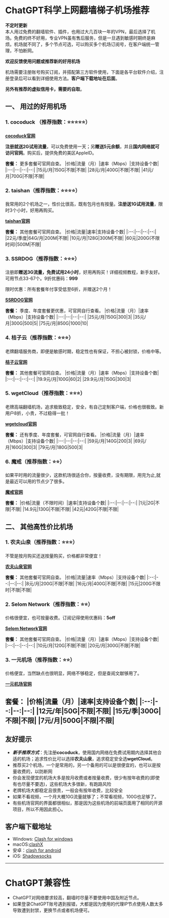 
# ChatGPT科学上网翻墙梯子机场推荐


**不定时更新**    
本人用过免费的翻墙软件、插件，也用过大几百块一年的VPN，最后选择了机场。免费的终不好用，专业VPN虽有售后服务，但是一旦遇到敏感时期终是麻烦。机场就不同了，多个节点可选，可以购买多个机场订阅号，在客户端统一管理，不怕断网。

**欢迎反馈使用问题或推荐新的好用机场**

机场需要注册账号购买订阅，并搭配第三方软件使用，下面是各平台软件介绍，注册登录后可以看到详细使用方法。**客户端下载地址在后面**。  

**另外有推荐的虚拟信用卡，需要的自取**。

## 一、 用过的好用机场

### 1. cocoduck （推荐指数：⭐⭐⭐⭐⭐）
**[cocoduck官网](https://cocoduck.live/auth/register?code=ee980afcaa)**

**注册就送2G试用流量**，可以免费使用一天；另**赠送5元余额**，并且**国内网络就可访问官网**。购买后，提供免费的美区AppleID。

**套餐：** 更多套餐可官网自查。
|价格|流量（月）|速率（Mbps）|支持设备个数|
|:--:|--:|--:|--:|
|15元/月|150G|不限|不限|
|28元/月|400G|不限|不限|
|41元/月|700G|不限|不限|

### 2. taishan（推荐指数：⭐⭐⭐⭐）
我常用的2个机场之一，性价比很高，既有包月也有按量。**注册送1G试用流量**，限时3个小时，好用再购买。

**[taishan官网](https://www.taishan.pro/#/register?code=OwPIgS5D)**

**套餐：** 其他套餐可官网自查。
|价格|流量|速率|支持设备个数|
|:--:|--:|--:|--:|
|22元/季度|64G/月|200M|不限|
|10元/月|128G|300M|不限|
|60元|200G(不限时间)|500M|不限|

### 3. SSRDOG（推荐指数：⭐⭐⭐）
注册即**赠送3G流量，免费试用24小时**，好用再购买！详细视频教程，新手友好。可用节点33-67个。9折优惠码：**999**  

限时优惠：所有套餐年付享受低至6折，并赠送2个月！

**[SSRDOG官网](https://st1.hosbb.com/#/register?code=CB6omvxZ)**

**套餐：** 季度、年度套餐更优惠，可官网自行查看。
|价格|流量（月）|速率（Mbps）|支持设备个数|
|:--:|--:|--:|--:|
|25元/月|150G|300|3|
|35元/月|300G|500|5|
|75元/月|850G|1000|10|


### 4. 桔子云（推荐指数：⭐⭐⭐）
老牌翻墙服务商，即便是敏感时期，稳定性也有保证，不担心被封锁，价格中等。

**[桔子云官网](https://juzi69.com/auth/register?code=Kw0u)**

**套餐：** 其他套餐可官网自查。
|价格|流量（月）|速率（Mbps）|支持设备个数|
|:--:|--:|--:|--:|
|19.9元/月|100G|60|2|
|29.9元/月|150G|300|3|


### 5. wgetCloud（推荐指数：⭐⭐⭐）
老牌高端翻墙机场，追求极致稳定，安全，有自己定制客户端，价格也很极致。新用户8折，小贵，不过稳得一批！

**[wgetcloud官网](https://invite.wgetcloud.ltd/auth/register?code=vUdD)**

**套餐：** 还有季度、年度套餐，可官网自行查看。
|价格|流量（月）|速率（Mbps）|支持设备个数|
|:--:|--:|--:|--:|
|59元/月|140G|200|3|
|69元/月|160G|300|3|
|79元/月|180G|500|3|

### 6. 魔戒（推荐指数：⭐⭐）
如果平时用的流量很少，这款机场很适合你，按量收费，没有期限，用完为止,就是最近可以用的节点少了很多。

**[魔戒官网](https://www.mojie.me/#/register?code=xM2QHHTx)**

**套餐：**
|价格|流量（不限时间）|速率|支持设备个数|
|:--:|--:|--:|--:|
|1元|2G|不限|不限|
|14.9元|130G|不限|不限|
|42元|420G|不限|不限|


## 二、 其他高性价比机场

### 1. 农夫山泉（推荐指数：⭐⭐⭐）
不管是按月购买还送按量购买，价格都非常便宜！

**[农夫山泉官网](https://www.nfsq.us/#/register?code=ZCy532Ft)**

**套餐：** 其他套餐可官网自查。
|价格|流量|速率（Mbps）|支持设备个数|
|:--:|--:|--:|--:|
|8元/月|200G|不限|不限|
|16元/月|400G|不限|不限|
|15元|200G不限时|不限|不限|

### 2. Selom Network（推荐指数：⭐⭐）
价格很便宜，也可按量收费。订阅记得使用优惠码：**5off**

**[Selom Network官网](https://www.selom.xyz/#/register?code=wEwCjJyA)**

**套餐：** 其他套餐可官网自查。
|价格|流量（月）|速率（Mbps）|支持设备个数|
|:--:|--:|--:|--:|
|10元/月|120G|不限|不限|
|20元/月|300G|不限|不限|


### 3. 一元机场（推荐指数：⭐⭐）
价格便宜，当然缺点也很明显，网络不够稳定，但是查阅文献够用了。

**[一元机场官网](https://一元机场.com/#/register?code=lTWrqxDL)**

**套餐：**
|价格|流量（月）|速率|支持设备个数|
|:--:|--:|--:|--:|
|12元/年|50G|不限|不限|
|15元/季|300G|不限|不限|
|7元/月|500G|不限|不限|
-----

## 友好提示

* ***新手推荐方式***：先注册**cocoduck**，使用国内网络在免费试用期内选择其他合适的机场；追求性价比可以选择**农夫山泉**，追求稳定安全选**wgetCloud**。
* 推荐买2个机场，一个是常用的，另一个备用的可以是很便宜的，也可以是按量收费的，以防断网
* 你会发现便宜的机场大多是按月收费或者按量收费，很少有按年收费的(即使有也尽量不要选)，这些机场大多很新，有跑路风险
* 老牌机场大都稳定且很贵，一般会有按年收费，比较安全
* 如果不看视频，一个月大概10G流量就够了；不常看视频，100G也足够了。
* 有些机场官网的界面都很相似，那是因为这些机场的前端页面用了相同的开源项目，所以不用因此担心。


## 客户端下载地址

* Windows: [Clash for windows](https://cloud.sqdxw.top/s/P0t8)
*  macOS:[clashX](https://doget-api.oopscloud.xyz/api/download?token=eyJhbGciOiJIUzI1NiJ9.eyJ1cmwiOiJodHRwczovL2dpdGh1Yi5jb20vVGFpU2hhbjk5ODk4L2Rvd25sb2FkL3JlbGVhc2VzL2Rvd25sb2FkL2NsaWVudC9DbGFzaFguZG1nIn0.RalaxbyeIYxkb595dACO2lj9r9AT11LKbjDYReJye6A)
*  安卓：[clash for android](https://oss.qwertyuiopzxcvbnm.club/client-download/clash.apk)
*  iOS: [Shadowsocks](https://shadowsockshelp.github.io/Shadowsocks/appleid.html)

-----

# ChatGPT兼容性

* ChatGPT对网络要求较高，翻墙时尽量不要使用中国及附近节点。            
* 如果登录ChatGPT账号遇到报错，大都是因为使用的代理IP节点使用人数太多导致遭到封禁，更换节点或者机场便可。



